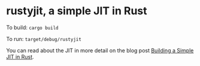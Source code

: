 # rustyjit, a simple JIT in Rust

To build: ```cargo build```

To run: ```target/debug/rustyjit```

You can read about the JIT in more detail on the blog post [Building a Simple JIT in Rust](https://www.jonathanturner.org/building-a-simple-jit-in-rust/).
